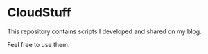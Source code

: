 # CloudStuff

This repository contains scripts I developed and shared on my blog. 

Feel free to use them.